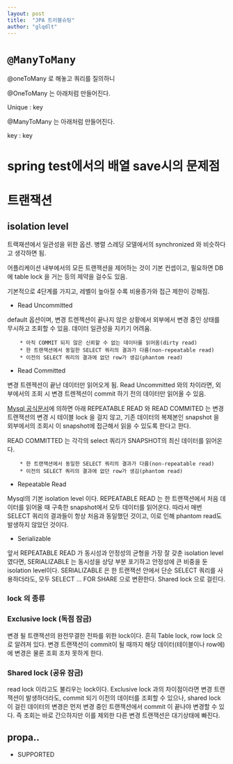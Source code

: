 ```yaml
---
layout: post
title:  "JPA 트러블슈팅"
author: "glqdlt"
---
```



# ```@ManyToMany```

@oneToMany 로 해놓고 쿼리를 질의하니

@OneToMany 는 아래처럼 만들어진다.

Unique : key

@ManyToMany 는 아래처럼 만들어진다.

key : key



# spring test에서의 배열 save시의 문제점





# 트랜잭션

## isolation level

트랙재션에서 일관성을 위한 옵션. 병렬 스레딩 모델에서의 synchronized 와 비슷하다고 생각하면 됨.

어플리케이션 내부에서의 모든 트랜잭션을 제어하는 것이 기본 컨셉이고, 필요하면 DB에 table lock 을 거는 등의 제약을 걸수도 있음.

기본적으로 4단계를 가지고, 레벨이 높아질 수록 비용증가와 접근 제한이 강해짐.

- Read Uncommitted

default 옵션이며, 변경 트렌젝션이 끝나지 않은 상황에서 외부에서 변경 중인 상태를 무시하고 조회할 수 있음. 데이터 일관성을 지키기 어려움.

```
	* 아직 COMMIT 되지 않은 신뢰할 수 없는 데이터를 읽어옴(dirty read)
	* 한 트랜잭션에서 동일한 SELECT 쿼리의 결과가 다름(non-repeatable read)
	* 이전의 SELECT 쿼리의 결과에 없던 row가 생김(phantom read)
```



- Read Committed

변경 트렌젝션이 끝난 데이터만 읽어오게 됨. Read Uncommitted 와의 차이라면, 외부에서의 조회 시 변경 트렌젝션이 commit 하기 전의 데이터만 읽어올 수 있음.

[Mysql 공식문서](https://dev.mysql.com/doc/refman/8.0/en/innodb-transaction-isolation-levels.html#isolevel_repeatable-read)에 의하면 아래 REPEATABLE READ 와 READ COMMITED 는 변경 트랜잭션의 변경 시 테이블 lock 을 걸지 않고, 기존 데이터의 복제본인 snapshot 을 외부에서의 조회시 이 snapshot에 접근해서 읽을 수 있도록 한다고 한다.

READ COMMITTED 는 각각의 select 쿼리가 SNAPSHOT의 최신 데이터를 읽어온다.

```
	* 한 트랜잭션에서 동일한 SELECT 쿼리의 결과가 다름(non-repeatable read)
	* 이전의 SELECT 쿼리의 결과에 없던 row가 생김(phantom read)

```


- Repeatable Read

Mysql의 기본 isolation level 이다. REPEATABLE READ 는 한 트랜잭션에서 처음 데이터를 읽어올 때 구축한 snapshot에서 모두 데이터를 읽어온다. 따라서 매번 SELECT 쿼리의 결과들이 항상 처음과 동일했던 것이고, 이로 인해 phantom read도 발생하지 않았던 것이다.


- Serializable

앞서 REPEATABLE READ 가 동시성과 안정성의 균형을 가장 잘 갖춘 isolation level였다면, SERIALIZABLE 는 동시성을 상당 부분 포기하고 안정성에 큰 비중을 둔 isolation level이다. SERIALIZABLE 은 한 트랜잭션 안에서 단순 SELECT 쿼리를 사용하더라도, 모두 SELECT ... FOR SHARE 으로 변환한다. Shared lock 으로 걸린다.

### lock 의 종류

### Exclusive lock (독점 잠금)

변경 될 트랜잭션의 완전무결한 전파를 위한 lock이다. 흔히 Table lock, row lock 으로 알려져 있다. 변경 트랜잭션이 commit이 될 때까지 해당 데이터(테이블이나 row에)에 변경은 물론 조회 조차 못하게 한다.

### Shared lock (공유 잠금)

read lock 이라고도 불리우는 lock이다. Exclusive lock 과의 차이점이라면 변경 트랜잭션이 발생하더라도, commit 되기 이전의 데이터를 조회할 수 있으나, shared lock 이 걸린 데이터의 변경은 먼저 변경 중인 트랜잭션에서 commit 이 끝나야 변경할 수 있다. 즉 조회는 바로 간으하지만 이를 제외한 다른 변경 트랜잭션은 대기상태에 빠진다.


## propa..

- SUPPORTED

